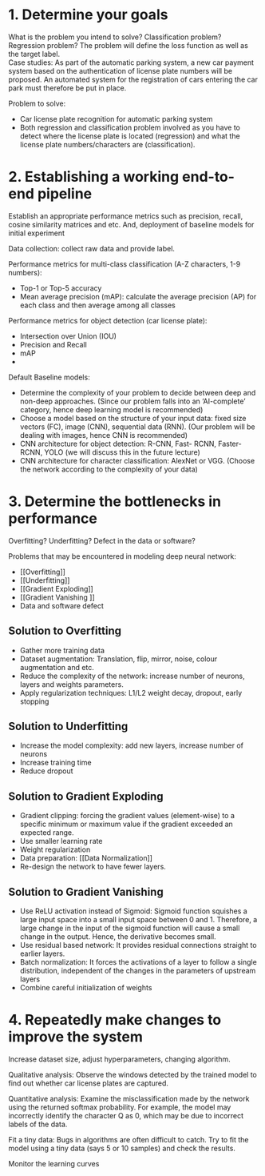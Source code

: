 # 1. Determine your goals
What is the problem you intend to solve? Classification problem? Regression problem? The problem will define the loss function as well as the target label.  
Case studies: As part of the automatic parking system, a new car payment system based on the authentication of license plate numbers will be proposed. An automated system for the registration of cars entering the car park must therefore be put in place.  

Problem to solve:  
- Car license plate recognition for automatic parking system  
- Both regression and classification problem involved as you have to detect where the license plate is located (regression) and what the license plate numbers/characters are (classification).
# 2. Establishing a working end-to-end pipeline
Establish an appropriate performance metrics such as precision, recall, cosine similarity matrices and etc. And, deployment of baseline models for initial experiment

Data collection: collect raw data and provide label.  

Performance metrics for multi-class classification (A-Z characters, 1-9 numbers):  
- Top-1 or Top-5 accuracy  
- Mean average precision (mAP): calculate the average precision (AP) for each class and then average among all classes  

Performance metrics for object detection (car license plate):  
- Intersection over Union (IOU)
- Precision and Recall
- mAP
- 
Default Baseline models:  
- Determine the complexity of your problem to decide between deep and non-deep approaches. (Since our problem falls into an ‘AI-complete’ category, hence deep learning model is recommended)  
- Choose a model based on the structure of your input data: fixed size vectors (FC), image (CNN), sequential data (RNN). (Our problem will be dealing with images, hence CNN is recommended)  
- CNN architecture for object detection: R-CNN, Fast- RCNN, Faster- RCNN, YOLO (we will discuss this in the future lecture)  
- CNN architecture for character classification: AlexNet or VGG. (Choose the network according to the complexity of your data)
# 3. Determine the bottlenecks in performance
Overfitting? Underfitting? Defect in the data or software?

Problems that may be encountered in modeling deep neural network:  
- [[Overfitting]]  
- [[Underfitting]] 
- [[Gradient Exploding]]  
- [[Gradient Vanishing ]] 
- Data and software defect
## Solution to Overfitting
- Gather more training data  
- Dataset augmentation: Translation, flip, mirror, noise, colour augmentation and etc.  
- Reduce the complexity of the network: increase number of neurons, layers and weights parameters.  
 - Apply regularization techniques: L1/L2 weight decay, dropout, early stopping
## Solution to Underfitting
- Increase the model complexity: add new layers, increase number of neurons  
- Increase training time  
- Reduce dropout
## Solution to Gradient Exploding
- Gradient clipping: forcing the gradient values (element-wise) to a specific minimum or maximum value if the gradient exceeded an expected range.  
- Use smaller learning rate  
- Weight regularization  
- Data preparation: [[Data Normalization]]  
- Re-design the network to have fewer layers.
## Solution to Gradient Vanishing
- Use ReLU activation instead of Sigmoid: Sigmoid function squishes a large input space into a small input space between 0 and 1. Therefore, a large change in the input of the sigmoid function will cause a small change in the output. Hence, the derivative becomes small.  
- Use residual based network: It provides residual connections straight to earlier layers.  
- Batch normalization: It forces the activations of a layer to follow a single distribution, independent of the changes in the parameters of upstream layers  
- Combine careful initialization of weights
# 4. Repeatedly make changes to improve the system
Increase dataset size, adjust hyperparameters, changing algorithm. 

Qualitative analysis: Observe the windows detected by the trained model to find out whether car license plates are captured.  

Quantitative analysis: Examine the misclassification made by the network using the returned softmax probability. For example, the model may incorrectly identify the character Q as 0, which may be due to incorrect labels of the data.

Fit a tiny data: Bugs in algorithms are often difficult to catch. Try to fit the model using a tiny data (says 5 or 10 samples) and check the results.

Monitor the learning curves